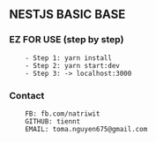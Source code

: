 ## NESTJS BASIC BASE

### EZ FOR USE (step by step)
```
    - Step 1: yarn install
    - Step 2: yarn start:dev
    - Step 3: -> localhost:3000
```

### Contact
```
    FB: fb.com/natriwit
    GITHUB: tiennt
    EMAIL: toma.nguyen675@gmail.com
```
